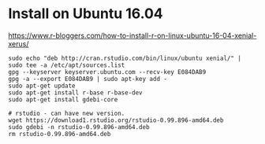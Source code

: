 # Install on Ubuntu 16.04
https://www.r-bloggers.com/how-to-install-r-on-linux-ubuntu-16-04-xenial-xerus/
```
sudo echo "deb http://cran.rstudio.com/bin/linux/ubuntu xenial/" | sudo tee -a /etc/apt/sources.list
gpg --keyserver keyserver.ubuntu.com --recv-key E084DAB9
gpg -a --export E084DAB9 | sudo apt-key add -
sudo apt-get update
sudo apt-get install r-base r-base-dev
sudo apt-get install gdebi-core

# rstudio - can have new version.
wget https://download1.rstudio.org/rstudio-0.99.896-amd64.deb
sudo gdebi -n rstudio-0.99.896-amd64.deb
rm rstudio-0.99.896-amd64.deb
```
